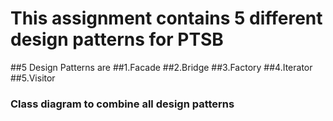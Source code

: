 # This assignment contains 5 different design patterns for PTSB

##5 Design Patterns are
##1.Facade
##2.Bridge
##3.Factory
##4.Iterator
##5.Visitor

### Class diagram to combine all design patterns

